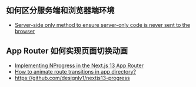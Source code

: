 ## 如何区分服务端和浏览器端环境

- [Server-side only method to ensure server-only code is never sent to the browser](https://github.com/vercel/next.js/issues/5354)

## App Router 如何实现页面切换动画

- [Implementing NProgress in the Next.js 13 App Router](https://medium.com/designly/implementing-nprogress-in-the-next-js-13-app-router-17f7f24816)
- [How to animate route transitions in app directory? ](https://github.com/vercel/next.js/discussions/42658)
- https://github.com/designly1/nextjs13-progress
